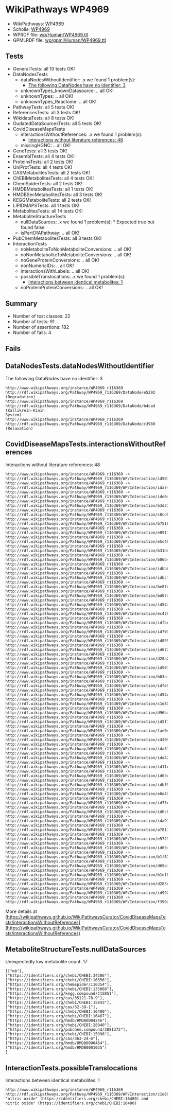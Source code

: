 # WikiPathways WP4969

* WikiPathways: [WP4969](https://identifiers.org/wikipathways:WP4969)
* Scholia: [WP4969](https://scholia.toolforge.org/wikipathways/WP4969)
* WPRDF file: [wp/Human/WP4969.ttl](../wp/Human/WP4969.ttl)
* GPMLRDF file: [wp/gpml/Human/WP4969.ttl](../wp/gpml/Human/WP4969.ttl)

## Tests
* GeneralTests: all 10 tests OK!
* DataNodesTests
    * dataNodesWithoutIdentifier: .x we found 1 problem(s):
        * [The following DataNodes have no identifier: 3](#d2d32fa2)
    * unknownTypes_knownDatasource: .. all OK!
    * unknownTypes: .. all OK!
    * unknownTypes_Reactome: .. all OK!
* PathwayTests: all 5 tests OK!
* ReferencesTests: all 3 tests OK!
* WikidataTests: all 8 tests OK!
* OudatedDataSourcesTests: all 5 tests OK!
* CovidDiseaseMapsTests
    * interactionsWithoutReferences: .x we found 1 problem(s):
        * [Interactions without literature references: 48](#9701cd46)
    * missingHGNC: .. all OK!
* GeneTests: all 3 tests OK!
* EnsemblTests: all 4 tests OK!
* ProteinsTests: all 2 tests OK!
* UniProtTests: all 4 tests OK!
* CASMetabolitesTests: all 2 tests OK!
* ChEBIMetabolitesTests: all 4 tests OK!
* ChemSpiderTests: all 2 tests OK!
* HMDBMetabolitesTests: all 1 tests OK!
* HMDBSecMetabolitesTests: all 3 tests OK!
* KEGGMetaboliteTests: all 2 tests OK!
* LIPIDMAPSTests: all 1 tests OK!
* MetabolitesTests: all 14 tests OK!
* MetaboliteStructureTests
    * nullDataSources: .x we found 1 problem(s):
            * Expected true but found false
    * isPartOfAPathway: .. all OK!
* PubChemMetabolitesTests: all 3 tests OK!
* InteractionTests
    * noMetaboliteToNonMetaboliteConversions: .. all OK!
    * noNonMetaboliteToMetaboliteConversions: .. all OK!
    * noGeneProteinConversions: .. all OK!
    * nonNumericIDs: .. all OK!
    * interactionsWithLabels: .. all OK!
    * possibleTranslocations: .x we found 1 problem(s):
        * [Interactions between identical metabolites: 1](#d59038c4)
    * noProteinProteinConversions: .. all OK!


## Summary

* Number of test classes: 22
* Number of tests: 91
* Number of assertions: 182
* Number of fails: 4

## Fails

<a name="d2d32fa2" />

## DataNodesTests.dataNodesWithoutIdentifier

The following DataNodes have no identifier: 3
```
http://www.wikipathways.org/instance/WP4969_r116369 http://rdf.wikipathways.org/Pathway/WP4969_r116369/DataNode/e5292 (Degradation)
http://www.wikipathways.org/instance/WP4969_r116369 http://rdf.wikipathways.org/Pathway/WP4969_r116369/DataNode/b4cad (Kallikrein-Kinin
System)
http://www.wikipathways.org/instance/WP4969_r116369 http://rdf.wikipathways.org/Pathway/WP4969_r116369/DataNode/c3988 (Relaxation)
```

<a name="9701cd46" />

## CovidDiseaseMapsTests.interactionsWithoutReferences

Interactions without literature references: 48
```
http://www.wikipathways.org/instance/WP4969_r116369 -> http://rdf.wikipathways.org/Pathway/WP4969_r116369/WP/Interaction/id501f9be8_2
http://www.wikipathways.org/instance/WP4969_r116369 -> http://rdf.wikipathways.org/Pathway/WP4969_r116369/WP/Interaction/ida74e8c
http://www.wikipathways.org/instance/WP4969_r116369 -> http://rdf.wikipathways.org/Pathway/WP4969_r116369/WP/Interaction/ide64f6ad9
http://www.wikipathways.org/instance/WP4969_r116369 -> http://rdf.wikipathways.org/Pathway/WP4969_r116369/WP/Interaction/b3d21
http://www.wikipathways.org/instance/WP4969_r116369 -> http://rdf.wikipathways.org/Pathway/WP4969_r116369/WP/Interaction/c8cd6
http://www.wikipathways.org/instance/WP4969_r116369 -> http://rdf.wikipathways.org/Pathway/WP4969_r116369/WP/Interaction/b7518
http://www.wikipathways.org/instance/WP4969_r116369 -> http://rdf.wikipathways.org/Pathway/WP4969_r116369/WP/Interaction/e8911
http://www.wikipathways.org/instance/WP4969_r116369 -> http://rdf.wikipathways.org/Pathway/WP4969_r116369/WP/Interaction/e5c48
http://www.wikipathways.org/instance/WP4969_r116369 -> http://rdf.wikipathways.org/Pathway/WP4969_r116369/WP/Interaction/b31de
http://www.wikipathways.org/instance/WP4969_r116369 -> http://rdf.wikipathways.org/Pathway/WP4969_r116369/WP/Interaction/b06b4
http://www.wikipathways.org/instance/WP4969_r116369 -> http://rdf.wikipathways.org/Pathway/WP4969_r116369/WP/Interaction/idbbb881c9
http://www.wikipathways.org/instance/WP4969_r116369 -> http://rdf.wikipathways.org/Pathway/WP4969_r116369/WP/Interaction/idbcf919df
http://www.wikipathways.org/instance/WP4969_r116369 -> http://rdf.wikipathways.org/Pathway/WP4969_r116369/WP/Interaction/be87e
http://www.wikipathways.org/instance/WP4969_r116369 -> http://rdf.wikipathways.org/Pathway/WP4969_r116369/WP/Interaction/bd07a
http://www.wikipathways.org/instance/WP4969_r116369 -> http://rdf.wikipathways.org/Pathway/WP4969_r116369/WP/Interaction/id54a8211b
http://www.wikipathways.org/instance/WP4969_r116369 -> http://rdf.wikipathways.org/Pathway/WP4969_r116369/WP/Interaction/ec428
http://www.wikipathways.org/instance/WP4969_r116369 -> http://rdf.wikipathways.org/Pathway/WP4969_r116369/WP/Interaction/idfbc3672
http://www.wikipathways.org/instance/WP4969_r116369 -> http://rdf.wikipathways.org/Pathway/WP4969_r116369/WP/Interaction/id7951d7ac
http://www.wikipathways.org/instance/WP4969_r116369 -> http://rdf.wikipathways.org/Pathway/WP4969_r116369/WP/Interaction/id8956bc93
http://www.wikipathways.org/instance/WP4969_r116369 -> http://rdf.wikipathways.org/Pathway/WP4969_r116369/WP/Interaction/id672631f5
http://www.wikipathways.org/instance/WP4969_r116369 -> http://rdf.wikipathways.org/Pathway/WP4969_r116369/WP/Interaction/d28a2
http://www.wikipathways.org/instance/WP4969_r116369 -> http://rdf.wikipathways.org/Pathway/WP4969_r116369/WP/Interaction/id501f9be8_1
http://www.wikipathways.org/instance/WP4969_r116369 -> http://rdf.wikipathways.org/Pathway/WP4969_r116369/WP/Interaction/b63af
http://www.wikipathways.org/instance/WP4969_r116369 -> http://rdf.wikipathways.org/Pathway/WP4969_r116369/WP/Interaction/idfe038846
http://www.wikipathways.org/instance/WP4969_r116369 -> http://rdf.wikipathways.org/Pathway/WP4969_r116369/WP/Interaction/id54c92813
http://www.wikipathways.org/instance/WP4969_r116369 -> http://rdf.wikipathways.org/Pathway/WP4969_r116369/WP/Interaction/c1e80
http://www.wikipathways.org/instance/WP4969_r116369 -> http://rdf.wikipathways.org/Pathway/WP4969_r116369/WP/Interaction/d96ba
http://www.wikipathways.org/instance/WP4969_r116369 -> http://rdf.wikipathways.org/Pathway/WP4969_r116369/WP/Interaction/id5f119cca
http://www.wikipathways.org/instance/WP4969_r116369 -> http://rdf.wikipathways.org/Pathway/WP4969_r116369/WP/Interaction/fae04
http://www.wikipathways.org/instance/WP4969_r116369 -> http://rdf.wikipathways.org/Pathway/WP4969_r116369/WP/Interaction/c4399
http://www.wikipathways.org/instance/WP4969_r116369 -> http://rdf.wikipathways.org/Pathway/WP4969_r116369/WP/Interaction/ida315d709
http://www.wikipathways.org/instance/WP4969_r116369 -> http://rdf.wikipathways.org/Pathway/WP4969_r116369/WP/Interaction/ide42ad8d5
http://www.wikipathways.org/instance/WP4969_r116369 -> http://rdf.wikipathways.org/Pathway/WP4969_r116369/WP/Interaction/id11cf8705
http://www.wikipathways.org/instance/WP4969_r116369 -> http://rdf.wikipathways.org/Pathway/WP4969_r116369/WP/Interaction/id63c55d3
http://www.wikipathways.org/instance/WP4969_r116369 -> http://rdf.wikipathways.org/Pathway/WP4969_r116369/WP/Interaction/idb55155be
http://www.wikipathways.org/instance/WP4969_r116369 -> http://rdf.wikipathways.org/Pathway/WP4969_r116369/WP/Interaction/e0e49
http://www.wikipathways.org/instance/WP4969_r116369 -> http://rdf.wikipathways.org/Pathway/WP4969_r116369/WP/Interaction/id73c52fb1
http://www.wikipathways.org/instance/WP4969_r116369 -> http://rdf.wikipathways.org/Pathway/WP4969_r116369/WP/Interaction/id6c85e882
http://www.wikipathways.org/instance/WP4969_r116369 -> http://rdf.wikipathways.org/Pathway/WP4969_r116369/WP/Interaction/ida91dd59d
http://www.wikipathways.org/instance/WP4969_r116369 -> http://rdf.wikipathways.org/Pathway/WP4969_r116369/WP/Interaction/a7811
http://www.wikipathways.org/instance/WP4969_r116369 -> http://rdf.wikipathways.org/Pathway/WP4969_r116369/WP/Interaction/e5729
http://www.wikipathways.org/instance/WP4969_r116369 -> http://rdf.wikipathways.org/Pathway/WP4969_r116369/WP/Interaction/id65de959d
http://www.wikipathways.org/instance/WP4969_r116369 -> http://rdf.wikipathways.org/Pathway/WP4969_r116369/WP/Interaction/b1f87
http://www.wikipathways.org/instance/WP4969_r116369 -> http://rdf.wikipathways.org/Pathway/WP4969_r116369/WP/Interaction/d69af
http://www.wikipathways.org/instance/WP4969_r116369 -> http://rdf.wikipathways.org/Pathway/WP4969_r116369/WP/Interaction/b1ef8
http://www.wikipathways.org/instance/WP4969_r116369 -> http://rdf.wikipathways.org/Pathway/WP4969_r116369/WP/Interaction/d283c
http://www.wikipathways.org/instance/WP4969_r116369 -> http://rdf.wikipathways.org/Pathway/WP4969_r116369/WP/Interaction/id99222b0a
http://www.wikipathways.org/instance/WP4969_r116369 -> http://rdf.wikipathways.org/Pathway/WP4969_r116369/WP/Interaction/f390a
```

More details at [https://wikipathways.github.io/WikiPathwaysCurator/CovidDiseaseMapsTests/interactionsWithoutReferences](https://wikipathways.github.io/WikiPathwaysCurator/CovidDiseaseMapsTests/interactionsWithoutReferences)

<a name="91904190" />

## MetaboliteStructureTests.nullDataSources

Unexpectedly low metabolite count: 17
```
[["mb"],
["https://identifiers.org/chebi/CHEBI:34306"],
["https://identifiers.org/chebi/CHEBI:16356"],
["https://identifiers.org/chemspider/110354"],
["https://identifiers.org/chebi/CHEBI:133068"],
["https://identifiers.org/kegg.compound/C15851"],
["https://identifiers.org/cas/35121-78-9"],
["https://identifiers.org/chebi/CHEBI:15843"],
["https://identifiers.org/cas/52-39-1"],
["https://identifiers.org/chebi/CHEBI:16480"],
["https://identifiers.org/chebi/CHEBI:16467"],
["https://identifiers.org/hmdb/HMDB0004246"],
["https://identifiers.org/chebi/CHEBI:28940"],
["https://identifiers.org/pubchem.compound/3081372"],
["https://identifiers.org/chebi/CHEBI:15996"],
["https://identifiers.org/cas/363-24-6"],
["https://identifiers.org/hmdb/HMDB0000464"],
["https://identifiers.org/hmdb/HMDB0001035"]
]
```

<a name="d59038c4" />

## InteractionTests.possibleTranslocations

Interactions between identical metabolites: 1
```
http://www.wikipathways.org/instance/WP4969_r116369 http://rdf.wikipathways.org/Pathway/WP4969_r116369/WP/Interaction/c1e80 "nitric oxide" (https://identifiers.org/chebi/CHEBI:16480) and 
nitric oxide" (https://identifiers.org/chebi/CHEBI:16480)
```

